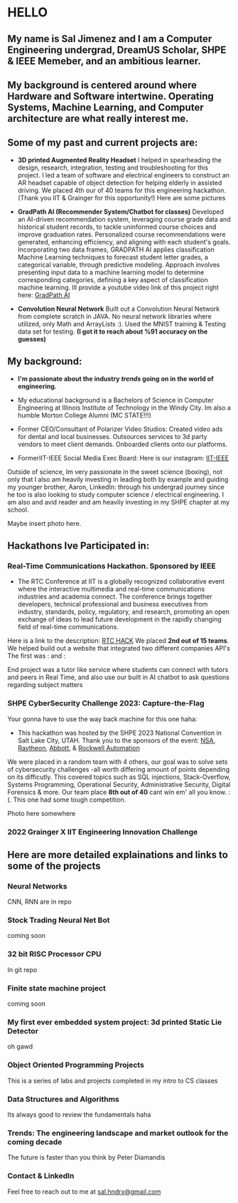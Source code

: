 # HELLO

## My name is Sal Jimenez and I am a Computer Engineering undergrad, DreamUS Scholar, SHPE & IEEE Memeber, and an ambitious learner. 

## My background is centered around where Hardware and Software intertwine. Operating Systems, Machine Learning, and Computer architecture are what really interest me.

## Some of my past and current projects are:

- **3D printed Augmented Reality Headset**
   I helped in spearheading the design, research, integration, testing and troubleshooting for this project. I led a team of software and electrical engineers to construct an AR headset capable of object detection for helping elderly in assisted driving. We placed 4th our of 40 teams for this engineering hackathon. (Thank you IIT & Grainger for this opportunity!)
Here are some pictures

- **GradPath AI (Recommender System/Chatbot for classes)**
  Developed an AI-driven recommendation system, leveraging course grade data and historical student records, to tackle uninformed course choices and improve graduation rates. Personalized course recommendations were generated, enhancing efficiency, and aligning with each student's goals.
	Incorporating two data frames, GRADPATH AI applies classification Machine Learning techniques to forecast student letter grades, a categorical variable, through predictive modeling. Approach involves presenting input data to a machine learning model to determine corresponding categories, defining a key aspect of classification machine learning.
Ill provide a youtube video link of this project right here: [GradPath AI](https://www.youtube.com/watch?v=6CZVAXxrdJU&t=3s)

- **Convolution Neural Network**
  Built out a Convolution Neural Network from complete scratch in JAVA. No neural network libraries where utilized, only Math and ArrayLists :).
  Used the MNIST training & Testing data set for testing. **(I got it to reach about %91 accuracy on the guesses)**

## My background:
- **I'm passionate about the industry _trends_ going on in the world of engineering.**
  
- My educational background is a Bachelors of Science in Computer Engineering at Illinois Institute of Technology in the Windy City. Im also a humble Morton College Alumni (MC STATE!!!) 
  
- Former CEO/Consultant of Polarizer Video Studios:
      Created video ads for dental and local businesses. Outsources services to 3d party vendors to meet client demands. Onboarded clients onto our platforms.
  
- FormerIIT-IEEE Social Media Exec Board: Here is our instagram: [IIT-IEEE](https://www.instagram.com/iit.ieee/)

Outside of science, Im very passionate in the sweet science (boxing), not only that I also am heavily investing in leading both by example and guiding my younger brother, Aaron, LinkedIn: through his undergrad journey since he too is also looking to study computer science / electrical engineering. I am also and avid reader and am heavily investing in my SHPE chapter at my school. 

Maybe insert photo here. 

## Hackathons Ive Participated in:

### Real-Time Communications Hackathon. Sponsored by IEEE
- The RTC Conference at IIT is a globally recognized collaborative event where the interactive multimedia and real-time communications industries and academia connect. The conference  brings together developers, technical professional and business executives from industry, standards, policy, regulatory, and research, promoting an open exchange of ideas to lead future development in the rapidly changing field of real-time communications.

 Here is a link to the description: [RTC HACK](https://events.vtools.ieee.org/m/348711)
 We placed **2nd out of 15 teams**. We helped build out a website that integrated two different companies API's
 The first was :
 and :
 
 End project was a tutor like service where students can connect with tutors and peers in Real Time, and also use our built in AI chatbot to ask questions regarding subject matters
 
 ### SHPE CyberSecurity Challenge 2023: Capture-the-Flag

 Your gonna have to use the way back machine for this one haha: 

 - This hackathon was hosted by the SHPE 2023 National Convention in Salt Lake City, UTAH. Thank you to the sponsors of the event: [NSA](https://www.nsa.gov/), [Raytheon](https://www.rtx.com/), [Abbott](https://www.abbott.com/), & [Rockwell Automation](https://www.rockwellautomation.com/en-us.html)
 
We were placed in a random team with 4 others, our goal was to solve sets of cybersecurity challenges -all worth differing amount of points depending on its difficutly. This covered topics such as SQL injections, Stack-Overflow, Systems Programming, Operational Security, Administrative Security, Digital Forensics & more. Our team place **8th out of 40** cant win em' all you know. :(. This one had some tough competition.

 Photo here somewhere

 ### 2022 Grainger X IIT Engineering Innovation Challenge


## Here are more detailed explainations and links to some of the projects

### Neural Networks

CNN, RNN are in repo

### Stock Trading Neural Net Bot

coming soon

### 32 bit RISC Processor CPU

In git repo

### Finite state machine project

coming soon

### My first ever embedded system project: 3d printed Static Lie Detector

oh gawd

### Object Oriented Programming Projects

This is a series of labs and projects completed in my intro to CS classes

### Data Structures and Algorithms

Its always good to review the fundamentals haha

### Trends: The engineering landscape and market outlook for the coming decade

The future is faster than you think by Peter Diamandis


### Contact & LinkedIn

Feel free to reach out to me at <sal.hndrx@gmail.com>
